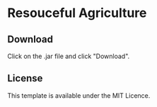 # Resouceful Agriculture

## Download

Click on the .jar file and click "Download".

## License

This template is available under the MIT Licence.
